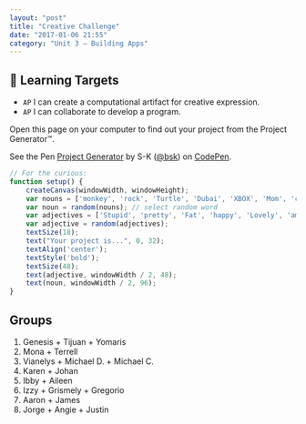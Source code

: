 ```yaml
---
layout: "post"
title: "Creative Challenge"
date: "2017-01-06 21:55"
category: "Unit 3 – Building Apps"
---
```


## 🎯 Learning Targets
- `AP` I can create a computational artifact for creative expression.
- `AP` I can collaborate to develop a program.

Open this page on your computer to find out your project from the Project Generator™.

<p data-height="171" data-theme-id="22595" data-slug-hash="JEdEWj" data-default-tab="result" data-user="bsk" data-embed-version="2" data-pen-title="Project Generator" class="codepen">See the Pen <a href="http://codepen.io/bsk/pen/JEdEWj/">Project Generator</a> by S-K (<a href="http://codepen.io/bsk">@bsk</a>) on <a href="http://codepen.io">CodePen</a>.</p>
<script async src="https://production-assets.codepen.io/assets/embed/ei.js"></script>

```js
// For the curious:
function setup() {
    createCanvas(windowWidth, windowHeight);
    var nouns = ['monkey', 'rock', 'Turtle', 'Dubai', 'XBOX', 'Mom', 'chicken spot', 'Park', 'Phone', 'hamster ', 'Spain', 'Johan', 'book', 'scientist', 'Person', 'Car ', 'Musician'];
    var noun = random(nouns); // select random word
    var adjectives = ['Stupid', 'pretty', 'Fat', 'happy', 'Lovely', 'amazing', 'Smart', 'Scary', 'Huge', 'Amazing', 'funny', 'astonishing', 'Lazy', 'beautiful', 'pretty', 'Horrible', 'Beautiful', 'Cloudy', ]
    var adjective = random(adjectives);
    textSize(18);
    text("Your project is...", 0, 32);
    textAlign('center');
    textStyle('bold');
    textSize(48);
    text(adjective, windowWidth / 2, 48);
    text(noun, windowWidth / 2, 96);
}
```

## Groups
1. Genesis + Tijuan + Yomaris
2. Mona + Terrell
3. Vianelys + Michael D. + Michael C.
4. Karen + Johan
5. Ibby + Aileen
6. Izzy + Grismely + Gregorio
7. Aaron + James
8. Jorge + Angie + Justin
